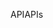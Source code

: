 <span data-ttu-id="6ad3f-101">API</span><span class="sxs-lookup"><span data-stu-id="6ad3f-101">APIs</span></span>